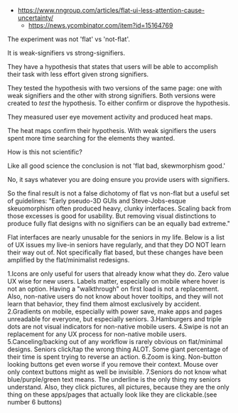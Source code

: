 - https://www.nngroup.com/articles/flat-ui-less-attention-cause-uncertainty/
  - https://news.ycombinator.com/item?id=15164769

The experiment was not 'flat' vs 'not-flat'.

It is weak-signifiers vs strong-signifiers.

They have a hypothesis that states that users will be able to accomplish their task with less effort given strong signifiers.

They tested the hypothesis with two versions of the same page: one with weak signifiers and the other with strong signifiers. Both versions were created to _test_ the hypothesis. To either confirm or disprove the hypothesis.

They measured user eye movement activity and produced heat maps.

The heat maps confirm their hypothesis. With weak signifiers the users spent more time searching for the elements they wanted.

How is this not scientific?

Like all good science the conclusion is not 'flat bad, skewmorphism good.'

No, it says whatever you are doing ensure you provide users with signifiers.

So the final result is not a false dichotomy of flat vs non-flat but a useful set of guidelines: "Early pseudo-3D GUIs and Steve-Jobs-esque skeuomorphism often produced heavy, clunky interfaces. Scaling back from those excesses is good for usability. But removing visual distinctions to produce fully flat designs with no signifiers can be an equally bad extreme."


Flat interfaces are nearly unusable for the seniors in my life. Below is a list of UX issues my live-in seniors have regularly, and that they DO NOT learn their way out of. Not specifically flat based, but these changes have been amplified by the flat/minimalist redesigns.

1.Icons are only useful for users that already know what they do. Zero value UX wise for new users. Labels matter, especially on mobile where hover is not an option. Having a "walkthrough" on first load is not a replacement. Also, non-native users do not know about hover tooltips, and they will not learn that behavior, they find them almost exclusively by accident.
2.Gradients on mobile, especially with power save, make apps and pages unreadable for everyone, but especially seniors.
3.Hamburgers and triple dots are not visual indicators for non-native mobile users.
4.Swipe is not an replacement for any UX process for non-native mobile users.
5.Canceling/backing out of any workflow is rarely obvious on flat/minimal designs. Seniors click/tap the wrong thing ALOT. Some giant percentage of their time is spent trying to reverse an action.
6.Zoom is king. Non-button looking buttons get even worse if you remove their context. Mouse over only context buttons might as well be invisible.
7.Seniors do not know what blue/purple/green text means. The underline is the only thing my seniors understand. Also, they click pictures, all pictures, because they are the only thing on these apps/pages that actually look like they are clickable.(see number 6 buttons)
